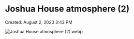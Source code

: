 # Joshua House atmosphere (2)

Created: August 2, 2023 3:43 PM

![Joshua House atmosphere (2).webp](Joshua%20House%20atmosphere%20(2)%20a104d44981ed4751865a9ff263fb3925/Joshua_House_atmosphere_(2).webp)